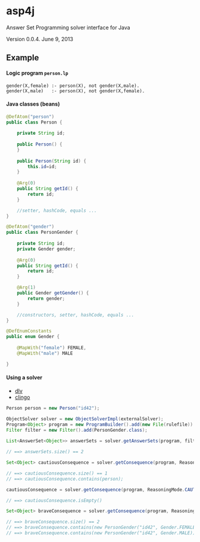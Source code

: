 # asp4j

Answer Set Programming solver interface for Java

Version 0.0.4. June 9, 2013

## Example

#### Logic program `person.lp`

    gender(X,female) :- person(X), not gender(X,male).
    gender(X,male)   :- person(X), not gender(X,female).

#### Java classes (beans)
  
```java  
@DefAtom("person")
public class Person {
    
    private String id;
    
    public Person() {
    }
    
    public Person(String id) {
        this.id=id;
    }
    
    @Arg(0)
    public String getId() {
        return id;
    }

    //setter, hashCode, equals ...
}

@DefAtom("gender")
public class PersonGender {    
    
    private String id;
    private Gender gender;
    
    @Arg(0)
    public String getId() {
        return id;
    }

    @Arg(1)
    public Gender getGender() {
        return gender;
    }

    //constructors, setter, hashCode, equals ...
}

@DefEnumConstants
public enum Gender {
    
    @MapWith("female") FEMALE,
    @MapWith("male") MALE    

}
```

#### Using a solver

- [dlv](http://www.dlvsystem.com/)
- [clingo](http://potassco.sourceforge.net/)

```java
Person person = new Person("id42");

ObjectSolver solver = new ObjectSolverImpl(externalSolver);
Program<Object> program = new ProgramBuilder().add(new File(rulefile)).add(person).build();
Filter filter = new Filter().add(PersonGender.class);
        
List<AnswerSet<Object>> answerSets = solver.getAnswerSets(program, filter);

// ==> answerSets.size() == 2

Set<Object> cautiousConsequence = solver.getConsequence(program, ReasoningMode.CAUTIOUS);

// ==> cautiousConsequence.size() == 1
// ==> cautiousConsequence.contains(person);

cautiousConsequence = solver.getConsequence(program, ReasoningMode.CAUTIOUS, filter);

// ==> cautiousConsequence.isEmpty()

Set<Object> braveConsequence = solver.getConsequence(program, ReasoningMode.BRAVE, filter);

// ==> braveConsequence.size() == 2
// ==> braveConsequence.contains(new PersonGender("id42", Gender.FEMALE))
// ==> braveConsequence.contains(new PersonGender("id42", Gender.MALE))
```
